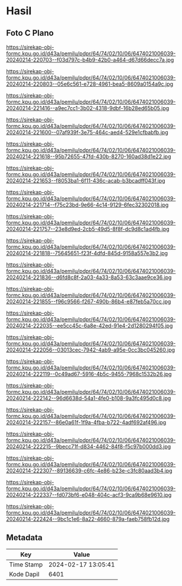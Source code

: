 # Hasil

## Foto C Plano

https://sirekap-obj-formc.kpu.go.id/d43a/pemilu/pdpr/64/74/02/10/06/6474021006039-20240214-220703--f03d797c-b4b9-42b0-a464-d67d66decc7a.jpg

https://sirekap-obj-formc.kpu.go.id/d43a/pemilu/pdpr/64/74/02/10/06/6474021006039-20240214-220803--05e6c561-e728-4961-bea5-8609a0154a9c.jpg

https://sirekap-obj-formc.kpu.go.id/d43a/pemilu/pdpr/64/74/02/10/06/6474021006039-20240214-221416--a9ec7cc1-3b02-4318-9dbf-16b28ed65b05.jpg

https://sirekap-obj-formc.kpu.go.id/d43a/pemilu/pdpr/64/74/02/10/06/6474021006039-20240214-221600--07af939f-3e75-464c-aed4-529e1cfbabfb.jpg

https://sirekap-obj-formc.kpu.go.id/d43a/pemilu/pdpr/64/74/02/10/06/6474021006039-20240214-221618--95b72655-47fd-430b-8270-160ad38d1e22.jpg

https://sirekap-obj-formc.kpu.go.id/d43a/pemilu/pdpr/64/74/02/10/06/6474021006039-20240214-221653--f8053ba1-6f11-436c-acab-b3bcadff043f.jpg

https://sirekap-obj-formc.kpu.go.id/d43a/pemilu/pdpr/64/74/02/10/06/6474021006039-20240214-221714--f75c23bd-9e66-4c14-9129-6fec32302018.jpg

https://sirekap-obj-formc.kpu.go.id/d43a/pemilu/pdpr/64/74/02/10/06/6474021006039-20240214-221757--23e8d9ed-2cb5-49d5-8f8f-dc9d8c1ad4fb.jpg

https://sirekap-obj-formc.kpu.go.id/d43a/pemilu/pdpr/64/74/02/10/06/6474021006039-20240214-221818--75645651-f23f-4dfd-845d-9158a557e3b2.jpg

https://sirekap-obj-formc.kpu.go.id/d43a/pemilu/pdpr/64/74/02/10/06/6474021006039-20240214-221836--d6fd8c8f-2a03-4a33-8a53-63c3aae9ce36.jpg

https://sirekap-obj-formc.kpu.go.id/d43a/pemilu/pdpr/64/74/02/10/06/6474021006039-20240214-221855--f96c9566-f267-490b-86b4-e87feb5a70cc.jpg

https://sirekap-obj-formc.kpu.go.id/d43a/pemilu/pdpr/64/74/02/10/06/6474021006039-20240214-222035--ee5cc45c-6a8e-42ed-91e4-2d1280294f05.jpg

https://sirekap-obj-formc.kpu.go.id/d43a/pemilu/pdpr/64/74/02/10/06/6474021006039-20240214-222056--03013cec-7942-4ab9-a95e-0cc3bc045260.jpg

https://sirekap-obj-formc.kpu.go.id/d43a/pemilu/pdpr/64/74/02/10/06/6474021006039-20240214-222119--0c49ad67-5916-4b5c-9455-7968c1532b26.jpg

https://sirekap-obj-formc.kpu.go.id/d43a/pemilu/pdpr/64/74/02/10/06/6474021006039-20240214-222142--96d6638d-54a1-4fe0-b108-9a3fc495d0c8.jpg

https://sirekap-obj-formc.kpu.go.id/d43a/pemilu/pdpr/64/74/02/10/06/6474021006039-20240214-222157--86e0a61f-1f9a-4fba-b722-4adf692af496.jpg

https://sirekap-obj-formc.kpu.go.id/d43a/pemilu/pdpr/64/74/02/10/06/6474021006039-20240214-222215--9becc71f-d834-4462-84f8-f5c97b000dd3.jpg

https://sirekap-obj-formc.kpu.go.id/d43a/pemilu/pdpr/64/74/02/10/06/6474021006039-20240214-222307--89136639-c6fc-4e86-b23e-c3fc80aad3b4.jpg

https://sirekap-obj-formc.kpu.go.id/d43a/pemilu/pdpr/64/74/02/10/06/6474021006039-20240214-222337--fd073bf6-e048-404c-acf3-9ca9b68e9610.jpg

https://sirekap-obj-formc.kpu.go.id/d43a/pemilu/pdpr/64/74/02/10/06/6474021006039-20240214-222424--9bc1c1e6-8a22-4660-879a-faeb758fb12d.jpg


## Metadata

| Key        | Value               |
| ---------- | ------------------- |
| Time Stamp | 2024-02-17 13:05:41 |
| Kode Dapil | 6401                |



